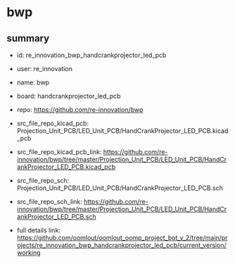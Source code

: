 # bwp
 
## summary 
* id: re_innovation_bwp_handcrankprojector_led_pcb
* user: re_innovation
* name: bwp
* board: handcrankprojector_led_pcb
* repo: https://github.com/re-innovation/bwp
* src_file_repo_kicad_pcb: Projection_Unit_PCB/LED_Unit_PCB/HandCrankProjector_LED_PCB.kicad_pcb
* src_file_repo_kicad_pcb_link: https://github.com/re-innovation/bwp/tree/master/Projection_Unit_PCB/LED_Unit_PCB/HandCrankProjector_LED_PCB.kicad_pcb


* src_file_repo_sch: Projection_Unit_PCB/LED_Unit_PCB/HandCrankProjector_LED_PCB.sch
* src_file_repo_sch_link: https://github.com/re-innovation/bwp/tree/master/Projection_Unit_PCB/LED_Unit_PCB/HandCrankProjector_LED_PCB.sch
* full details link: https://github.com/oomlout/oomlout_oomp_project_bot_v_2/tree/main/projects/re_innovation_bwp_handcrankprojector_led_pcb/current_version/working  







